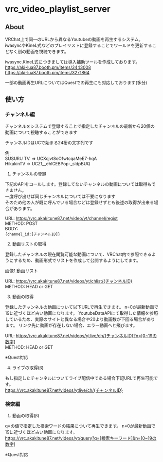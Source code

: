 # vrc_video_playlist_server

## About  

VRChat上で同一のURLから異なるYoutubeの動画を再生するシステム。  
iwasyncやKineL式などのプレイリストに登録することでワールドを更新することなく別の動画を視聴できます。   

iwasync,KineL式につきましては導入補助ツールを作成しております。  
https://aki-lua87.booth.pm/items/3443008   
https://aki-lua87.booth.pm/items/3271864  

一部の動画再生URLについてはQuestでの再生にも対応しております(多分)

## 使い方  

### チャンネル編  
  
チャンネルをシステムで登録することで指定したチャンネルの最新から20個の動画について視聴することができます  
  
チャンネルIDはUCで始まる24桁の文字列です  
  
例:  
SUSURU TV. => UCXcjvt8cOfwtcqaMeE7-hqA  
HikakinTV  => UCZf__ehlCEBPop-_sldpBUQ  


1. チャンネルの登録  
  
下記のAPIをコールします。登録してないチャンネルの動画については取得もできません。  
一度呼び出せば同じチャンネルについては不要になります  
そのため他の人が既に呼んでいる場合などは登録せずとも後述の取得が出来る場合があります。    

URL: https://vrc.akakitune87.net/video/yt/channel/regist  
METHOD: POST  
BODY:  
` {channel_id:[チャンネルID]} `  


2. 動画リストの取得  
  
登録したチャンネルの現在閲覧可能な動画について、VRChat内で参照できるようにするため、動画形式でリストを作成して公開するようにしてます。  
  
画像1.動画リスト  
  
URL: https://vrc.akakitune87.net/videos/yt/chlist/{チャンネルID}  
METHOD: HEAD or GET  

3. 動画の取得  

登録したチャンネルの動画について以下URLで再生できます。
n=0が最新動画で19に近づくほど古い動画になります。
YoutubeDataAPIにて取得した情報を参照しているため、実際のサイトと異なる場合や20より動画数が下回る場合があります。
リンク先に動画が存在しない場合、エラー動画へと飛びます。
  
URL: https://vrc.akakitune87.net/videos/ytlive/ch/{チャンネルID}?n=[0~19の数字]  
METHOD: HEAD or GET  

※Quest対応

4. ライブの取得(β)  
  
もし指定したチャンネルについてライブ配信中である場合下記URLで再生可能です。   
https://vrc.akakitune87.net/videos/ytlive/ch/{チャンネルID}  


### 検索編

1. 動画の取得(β)  

q=の値で指定した検索ワードの結果について再生できます。
n=0が最新動画で19に近づくほど古い動画になります。  
https://vrc.akakitune87.net/videos/yt/query?q=[検索キーワード]&n=[0~19の数字]  

※Quest対応